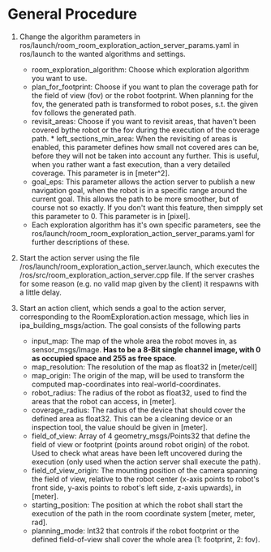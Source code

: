 # General Procedure

1. Change the algorithm parameters in ros/launch/room_room_exploration_action_server_params.yaml in ros/launch to the wanted algorithms and settings.
	* room_exploration_algorithm: Choose which exploration algorithm you want to use. 
	* plan_for_footprint: Choose if you want to plan the coverage path for the field of view (fov) or the robot footprint. When planning for the fov, the generated path is transformed to robot poses, s.t. the given fov follows the generated path. 
	* revisit_areas: Choose if you want to revisit areas, that haven't been covered bythe robot or the fov during the execution of the coverage path.
	       * left_sections_min_area: When the revisiting of areas is enabled, this parameter defines how small not covered ares can be, before they will not be taken into account any further. This is useful, when you rather want a fast execution, than a very detailed coverage. This parameter is in [meter^2].
	* goal_eps: This parameter allows the action server to publish a new navigation goal, when the robot is in a specific range around the current goal. This allows the path to be more smoother, but of course not so exactly. If you don't want this feature, then simpply set this parameter to 0. This parameter is in [pixel].
	* Each exploration algorithm has it's own specific parameters, see the ros/launch/room_room_exploration_action_server_params.yaml for further descriptions of these. 
	
2. Start the action server using the file /ros/launch/room_exploration_action_server.launch, which executes the /ros/src/room_exploration_action_server.cpp file. If the server crashes for some reason (e.g. no valid map given by the client) it respawns with a little delay.

3. Start an action client, which sends a goal to the action server, corresponding to the RoomExploration.action message, which lies in ipa_building_msgs/action. The goal consists of the following parts

    * input_map: The map of the whole area the robot moves in, as sensor_msgs/Image. **Has to be a 8-Bit single channel image, with 0 as occupied space and 255 as free space**.
    * map_resolution: The resolution of the map as float32 in [meter/cell]
    * map_origin: The origin of the map, will be used to transform the computed map-coordinates into real-world-coordinates.
    * robot_radius: The radius of the robot as float32, used to find the areas that the robot can access, in [meter].
    * coverage_radius: The radius of the device that should cover the defined area as float32. This can be a cleaning device or an inspection tool, the value should be given in [meter].
    * field_of_view: Array of 4 geometry_msgs/Points32 that define the field of view or footprint (points around robot origin) of the robot. Used to check what areas have been left uncovered during the execution (only used when the action server shall execute the path).
    * field_of_view_origin: The mounting position of the camera spanning the field of view, relative to the robot center (x-axis points to robot's front side, y-axis points to robot's left side, z-axis upwards), in [meter].
    * starting_position: The position at which the robot shall start the execution of the path in the room coordinate system [meter, meter, rad].
    * planning_mode: Int32 that controls if the robot footprint or the defined field-of-view shall cover the whole area (1: footprint, 2: fov).
